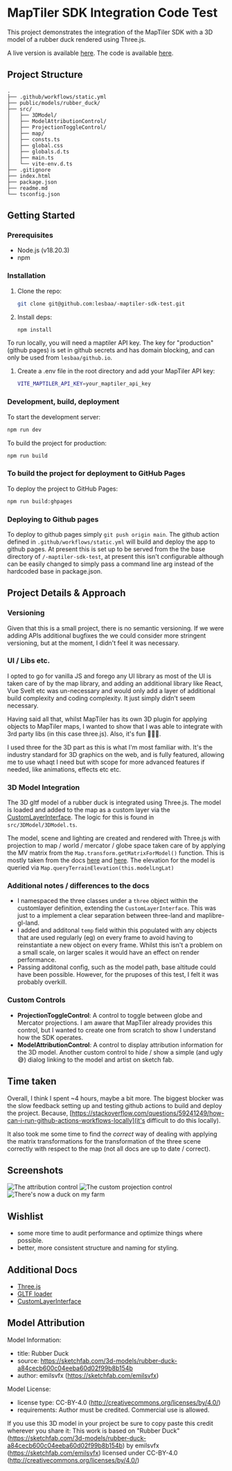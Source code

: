 # MapTiler SDK Integration Code Test

This project demonstrates the integration of the MapTiler SDK with a 3D model of a rubber duck rendered using Three.js.

A live version is available [here](https://lesbaa.github.io/-maptiler-sdk-test/). The code is available [here](https://github.com/lesbaa/-maptiler-sdk-test).

## Project Structure

```
.
├── .github/workflows/static.yml
├── public/models/rubber_duck/
├── src/
│   ├── 3DModel/
│   ├── ModelAttributionControl/
│   ├── ProjectionToggleControl/
│   ├── map/
│   ├── consts.ts
│   ├── global.css
│   ├── globals.d.ts
│   ├── main.ts
│   └── vite-env.d.ts
├── .gitignore
├── index.html
├── package.json
├── readme.md
└── tsconfig.json
```

## Getting Started

### Prerequisites

- Node.js (v18.20.3)
- npm

### Installation

1. Clone the repo:
    ```sh
    git clone git@github.com:lesbaa/-maptiler-sdk-test.git
    ```

2. Install deps:
    ```sh
    npm install
    ```

To run locally, you will need a maptiler API key. The key for "production" (github pages) is set in github secrets and has domain blocking, and can only be used from `lesbaa/github.io`.

1. Create a .env file in the root directory and add your MapTiler API key:
    ```sh
    VITE_MAPTILER_API_KEY=your_maptiler_api_key
    ```

### Development, build, deployment

To start the development server:
```sh
npm run dev
```

To build the project for production:
```sh
npm run build
```

### To build the project for deployment to GitHub Pages

To deploy the project to GitHub Pages:
```sh
npm run build:ghpages
```

### Deploying to Github pages

To deploy to github pages simply `git push origin main`. The github action defined in `.github/workflows/static.yml` will build and deploy the app to github pages. At present this is set up to be served from the the base directory of `/-maptiler-sdk-test`, at present this isn't configurable although can be easily changed to simply pass a command line arg instead of the hardcoded base in package.json.

## Project Details & Approach

### Versioning

Given that this is a small project, there is no semantic versioning. If we were adding APIs additional bugfixes the we could consider more stringent versioning, but at the moment, I didn't feel it was necessary.

### UI / Libs etc.

I opted to go for vanilla JS and forego any UI library as most of the UI is taken care of by the map library, and adding an additional library like React, Vue Svelt etc was un-necessary and would only add a layer of additional build complexity and coding complexity. It just simply didn't seem necessary.

Having said all that, whilst MapTiler has its own 3D plugin for applying objects to MapTiler maps, I wanted to show that I was able to integrate with 3rd party libs (in this case three.js). Also, it's fun 🤷🏼‍♂️.

I used three for the 3D part as this is what I'm most familiar with. It's the industry standard for 3D graphics on the web, and is fully featured, allowing me to use whaqt I need but with scope for more advanced features if needed, like animations, effects etc etc.

### 3D Model Integration

The 3D gltf model of a rubber duck is integrated using Three.js. The model is loaded and added to the map as a custom layer via the [CustomLayerInterface](https://maplibre.org/maplibre-gl-js/docs/API/interfaces/CustomLayerInterface/). The logic for this is found in `src/3DModel/3DModel.ts`.

The model, scene and lighting are created and rendered with Three.js with projection to map / world / mercator / globe space taken care of by applying the MV matrix from the `Map.transform.getMatrixForModel()` function. This is mostly taken  from the docs [here](https://maplibre.org/maplibre-gl-js/docs/API/interfaces/CustomLayerInterface/) and [here](https://maplibre.org/maplibre-gl-js/docs/examples/add-3d-model/). The elevation for the model is queried via `Map.queryTerrainElevation(this.modelLngLat)`

### Additional notes / differences to the docs
- I namespaced the three classes under a `three` object within the customlayer definition, extending the `CustomLayerInterface`. This was just to a implement a clear separation between three-land and maplibre-gl-land.
- I added and additonal `temp` field within this populated with any objects that are used regularly (eg) on every frame to avoid having to reinstantiate a new object on every frame. Whilst this isn't a problem on a small scale, on larger scales it would have an effect on render performance.
- Passing additonal config, such as the model path, base altitude could have been possible. However, for the pruposes of this test, I felt it was probably overkill.

### Custom Controls

- **ProjectionToggleControl**: A control to toggle between globe and Mercator projections. I am aware that MapTiler already provides this control, but I wanted to create one from scratch to show I understand how the SDK operates.
- **ModelAttributionControl**: A control to display attribution information for the 3D model. Another custom control to hide / show a simple (and ugly 😅) dialog linking to the model and artist on sketch fab.

## Time taken

Overall, I think I spent ~4 hours, maybe a bit more. The biggest blocker was the slow feedback setting up and testing github actions to build and deploy the project. Because, [https://stackoverflow.com/questions/59241249/how-can-i-run-github-actions-workflows-locally](it's difficult to do this locally).

It also took me some time to find the _correct_ way of dealing with applying the matrix transformations for the transformation of the three scene correctly with respect to the map (not all docs are up to date / correct).

## Screenshots

![The attribution control](docs/attr-control.png)
![The custom projection control](docs/proj-control.png)
![There's now a duck on my farm](docs/duck-on-my-farm.png)

## Wishlist

- some more time to audit performance and optimize things where possible.
- better, more consistent structure and naming for styling.

## Additional Docs
- [Three.js](https://threejs.org/docs/)
- [GLTF loader](https://threejs.org/docs/index.html?q=gltf#examples/en/loaders/GLTFLoader)
- [CustomLayerInterface](https://maplibre.org/maplibre-gl-js/docs/API/interfaces/CustomLayerInterface/)

## Model Attribution

Model Information:
* title:	Rubber Duck
* source:	https://sketchfab.com/3d-models/rubber-duck-a84cecb600c04eeba60d02f99b8b154b
* author:	emilsvfx (https://sketchfab.com/emilsvfx)

Model License:
* license type:	CC-BY-4.0 (http://creativecommons.org/licenses/by/4.0/)
* requirements:	Author must be credited. Commercial use is allowed.

If you use this 3D model in your project be sure to copy paste this credit wherever you share it:
This work is based on "Rubber Duck" (https://sketchfab.com/3d-models/rubber-duck-a84cecb600c04eeba60d02f99b8b154b) by emilsvfx (https://sketchfab.com/emilsvfx) licensed under CC-BY-4.0 (http://creativecommons.org/licenses/by/4.0/)
